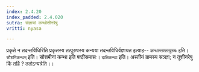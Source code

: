 ```yaml
---
index: 2.4.20
index_padded: 2.4.020
sutra: संज्ञायां कन्थोशीनरेषु
vritti: nyasa

---
```

प्रकृते न तदन्तविधिरिति प्रकृतस्य तत्पुरुषस्य कन्यया तदन्तविधिर्वज्ञायत इत्याह-- `कन्थान्तस्तत्पुरुषः` इति। `सौशमिकन्थम्` इति। सौशमीनां कन्था इति षष्ठीसमासः। `दाक्षिकन्था` इति। अस्तीयं ग्रामस्य सञ्ज्ञा; न तूशीनरेषु किं तर्हि ? ततोऽन्यत्रेति।।